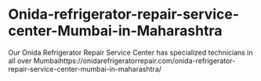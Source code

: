 # Onida-refrigerator-repair-service-center-Mumbai-in-Maharashtra
Our Onida Refrigerator Repair Service Center has specialized technicians in all over Mumbaihttps://onidarefrigeratorrepair.com/onida-refrigerator-repair-service-center-mumbai-in-maharashtra/
